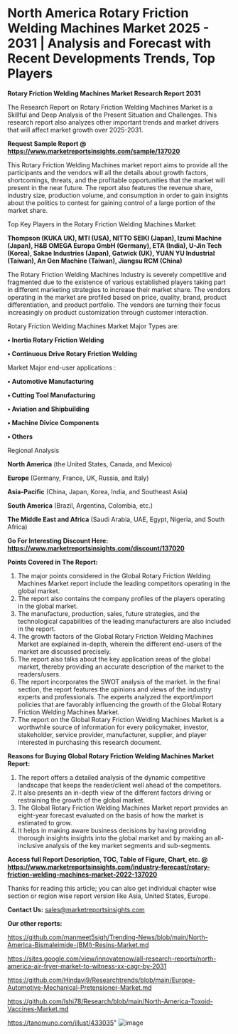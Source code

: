 # North America Rotary Friction Welding Machines Market 2025 - 2031 | Analysis and Forecast with Recent Developments Trends, Top Players

<strong>Rotary Friction Welding Machines Market Research Report 2031</strong>

The Research Report on Rotary Friction Welding Machines Market is a Skillful and Deep Analysis of the Present Situation and Challenges. This research report also analyzes other important trends and market drivers that will affect market growth over 2025-2031.

<strong>Request Sample Report @ <a href=https://www.marketreportsinsights.com/sample/137020>https://www.marketreportsinsights.com/sample/137020</a></strong>

This Rotary Friction Welding Machines market report aims to provide all the participants and the vendors will all the details about growth factors, shortcomings, threats, and the profitable opportunities that the market will present in the near future. The report also features the revenue share, industry size, production volume, and consumption in order to gain insights about the politics to contest for gaining control of a large portion of the market share.

Top Key Players in the Rotary Friction Welding Machines Market:

<strong>Thompson (KUKA UK), MTI (USA), NITTO SEIKI (Japan), Izumi Machine (Japan), H&B OMEGA Europa GmbH (Germany), ETA (India), U-Jin Tech (Korea), Sakae Industries (Japan), Gatwick (UK), YUAN YU Industrial (Taiwan), An Gen Machine (Taiwan), Jiangsu RCM (China)</strong>

The Rotary Friction Welding Machines Industry is severely competitive and fragmented due to the existence of various established players taking part in different marketing strategies to increase their market share. The vendors operating in the market are profiled based on price, quality, brand, product differentiation, and product portfolio. The vendors are turning their focus increasingly on product customization through customer interaction.

Rotary Friction Welding Machines Market Major Types are:

<strong>• Inertia Rotary Friction Welding

• Continuous Drive Rotary Friction Welding</strong>

Market Major end-user applications :

<strong>• Automotive Manufacturing

• Cutting Tool Manufacturing

• Aviation and Shipbuilding

• Machine Divice Components

• Others</strong>

Regional Analysis

</u><strong><b>North America</b></strong> (the United States, Canada, and Mexico)

<strong><b>Europe </b></strong>(Germany, France, UK, Russia, and Italy)

<strong><b>Asia-Pacific</b></strong> (China, Japan, Korea, India, and Southeast Asia)

<strong><b>South America</b></strong> (Brazil, Argentina, Colombia, etc.)

<strong><b>The Middle East and Africa</b></strong> (Saudi Arabia, UAE, Egypt, Nigeria, and South Africa)

<strong>Go For Interesting Discount Here: <a href=https://www.marketreportsinsights.com/discount/137020>https://www.marketreportsinsights.com/discount/137020</a></strong>

<strong>Points Covered in The Report:</strong>
<ol>
  <li>The major points considered in the Global Rotary Friction Welding Machines Market report include the leading competitors operating in the global market.</li>
  <li>The report also contains the company profiles of the players operating in the global market.</li>
  <li>The manufacture, production, sales, future strategies, and the technological capabilities of the leading manufacturers are also included in the report.</li>
  <li>The growth factors of the Global Rotary Friction Welding Machines Market are explained in-depth, wherein the different end-users of the market are discussed precisely.</li>
  <li>The report also talks about the key application areas of the global market, thereby providing an accurate description of the market to the readers/users.</li>
  <li>The report incorporates the SWOT analysis of the market. In the final section, the report features the opinions and views of the industry experts and professionals. The experts analyzed the export/import policies that are favorably influencing the growth of the Global Rotary Friction Welding Machines Market.</li>
  <li>The report on the Global Rotary Friction Welding Machines Market is a worthwhile source of information for every policymaker, investor, stakeholder, service provider, manufacturer, supplier, and player interested in purchasing this research document.</li>
</ol>
<strong>Reasons for Buying Global Rotary Friction Welding Machines Market Report:</strong>

<ol>
  <li>The report offers a detailed analysis of the dynamic competitive landscape that keeps the reader/client well ahead of the competitors.</li>
  <li>It also presents an in-depth view of the different factors driving or restraining the growth of the global market.</li>
  <li>The Global Rotary Friction Welding Machines Market report provides an eight-year forecast evaluated on the basis of how the market is estimated to grow.</li>
  <li>It helps in making aware business decisions by having providing thorough insights insights into the global market and by making an all-inclusive analysis of the key market segments and sub-segments.</li>
</ol>
<strong>Access full Report Description, TOC, Table of Figure, Chart, etc. @ <a href=https://www.marketreportsinsights.com/industry-forecast/rotary-friction-welding-machines-market-2022-137020>https://www.marketreportsinsights.com/industry-forecast/rotary-friction-welding-machines-market-2022-137020</a></strong>


Thanks for reading this article; you can also get individual chapter wise section or region wise report version like Asia, United States, Europe.

<strong>Contact Us:</strong>
sales@marketreportsinsights.com

<strong>Our other reports:</strong>

<a href=https://github.com/manmeet5sigh/Trending-News/blob/main/North-America-Bismaleimide-(BMI)-Resins-Market.md>https://github.com/manmeet5sigh/Trending-News/blob/main/North-America-Bismaleimide-(BMI)-Resins-Market.md</a>

<a href=https://sites.google.com/view/innovatenow/all-research-reports/north-america-air-fryer-market-to-witness-xx-cagr-by-2031>https://sites.google.com/view/innovatenow/all-research-reports/north-america-air-fryer-market-to-witness-xx-cagr-by-2031</a>

<a href=https://github.com/Hindavi9/Researchtrends/blob/main/Europe-Automotive-Mechanical-Pretensioner-Market.md>https://github.com/Hindavi9/Researchtrends/blob/main/Europe-Automotive-Mechanical-Pretensioner-Market.md</a>

<a href=https://github.com/Ishi78/Research/blob/main/North-America-Toxoid-Vaccines-Market.md>https://github.com/Ishi78/Research/blob/main/North-America-Toxoid-Vaccines-Market.md</a>

<a href=https://tanomuno.com/illust/433035>https://tanomuno.com/illust/433035</a>"
![image](https://github.com/user-attachments/assets/03216180-49ca-4dc7-ad6f-1fada77ae935)
